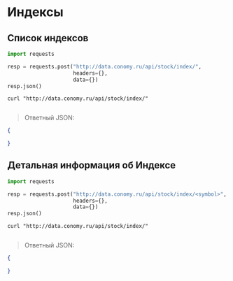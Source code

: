 # Индексы

## Список индексов

```python
import requests

resp = requests.post("http://data.conomy.ru/api/stock/index/",
                     headers={},
                     data={})
resp.json()
```

```shell 
curl "http://data.conomy.ru/api/stock/index/"
```

```javascript

```

> Ответный JSON:

```json
{
	
}
```

## Детальная информация об Индексе

```python
import requests

resp = requests.post("http://data.conomy.ru/api/stock/index/<symbol>",
                     headers={},
                     data={})
resp.json()
```

```shell 
curl "http://data.conomy.ru/api/stock/index/"
```

```javascript

```
> Ответный JSON:
```json
{
	
}
```
